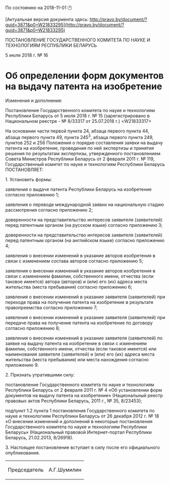 По состоянию на 2018-11-01 &#x1F550;

[Актуальная версия документа здесь: http://pravo.by/document/?guid=3871&p0=W21833295](http://pravo.by/document/?guid=3871&p0=W21833295)

<p>ПОСТАНОВЛЕНИЕ ГОСУДАРСТВЕННОГО КОМИТЕТА ПО НАУКЕ И ТЕХНОЛОГИЯМ РЕСПУБЛИКИ БЕЛАРУСЬ</p>
<p>5 июля 2018 г. № 16</p>
<h1>Об определении форм документов на выдачу патента на изобретение</h1>
<p>Изменения и дополнения:</p>
<p>Постановление Государственного комитета по науке и технологиям Республики Беларусь от 5 июля 2018 г. № 15 (зарегистрировано в Национальном реестре - № 8/33317 от 25.07.2018 г.) &lt;W21833317&gt;</p>
<p></p>
<p>На основании части первой пункта 24, абзаца первого пункта 44, абзаца первого пункта 49, пункта 245<sup>3</sup>, абзаца первого пункта 249, пунктов 252 и 256 Положения о порядке составления заявки на выдачу патента на изобретение, проведения по ней экспертизы и принятия решения по результатам экспертизы, утвержденного постановлением Совета Министров Республики Беларусь от 2 февраля 2011 г. № 119, Государственный комитет по науке и технологиям Республики Беларусь ПОСТАНОВЛЯЕТ:</p>
<p>1. Установить формы:</p>
<p>заявления о выдаче патента Республики Беларусь на изобретение согласно приложению 1;</p>
<p>заявления о переводе международной заявки на национальную стадию рассмотрения согласно приложению 2;</p>
<p>доверенности на представительство интересов заявителя (заявителей) перед патентным органом (на русском языке) согласно приложению 3;</p>
<p>доверенности на представительство интересов заявителя (заявителей) перед патентным органом (на английском языке) согласно приложению 4;</p>
<p>заявления о внесении изменений в указание авторов изобретения в связи с изменением состава авторов согласно приложению 5;</p>
<p>заявления о внесении изменений в указание авторов изобретения в связи с изменением фамилии, собственного имени, отчества (если таковое имеется) автора (авторов) и (или) его (их) адреса места жительства (места пребывания) согласно приложению 6;</p>
<p>заявления о внесении изменений в указание заявителя (заявителей) при переходе права на получение патента на изобретение в результате правопреемства согласно приложению 7;</p>
<p>заявления о внесении изменений в указание заявителя (заявителей) при передаче права на получение патента на изобретение по договору согласно приложению 8;</p>
<p>заявления о внесении изменений в указание заявителя (заявителей) по заявке на выдачу патента на изобретение в связи с изменением фамилии, собственного имени, отчества (если таковое имеется) или наименования заявителя (заявителей) и (или) его (их) адреса места жительства (места пребывания) или места нахождения согласно приложению 9.</p>
<p>2. Признать утратившими силу:</p>
<p>постановление Государственного комитета по науке и технологиям Республики Беларусь от 2 февраля 2011 г. № 4 «Об установлении форм документов на выдачу патента на изобретение» (Национальный реестр правовых актов Республики Беларусь, 2011 г., № 35, 8/23453);</p>
<p>подпункт 1.2 пункта 1 постановления Государственного комитета по науке и технологиям Республики Беларусь от 26 декабря 2012 г. № 18 «О внесении изменений и дополнений в некоторые постановления Государственного комитета по науке и технологиям Республики Беларусь» (Национальный правовой Интернет-портал Республики Беларусь, 21.02.2013, 8/26918).</p>
<p>3. Настоящее постановление вступает в силу после его официального опубликования.</p>
<p></p>
<table><tr>
<td><p>Председатель</p></td>
<td><p>А.Г.Шумилин</p></td>
</tr></table>
<p></p>